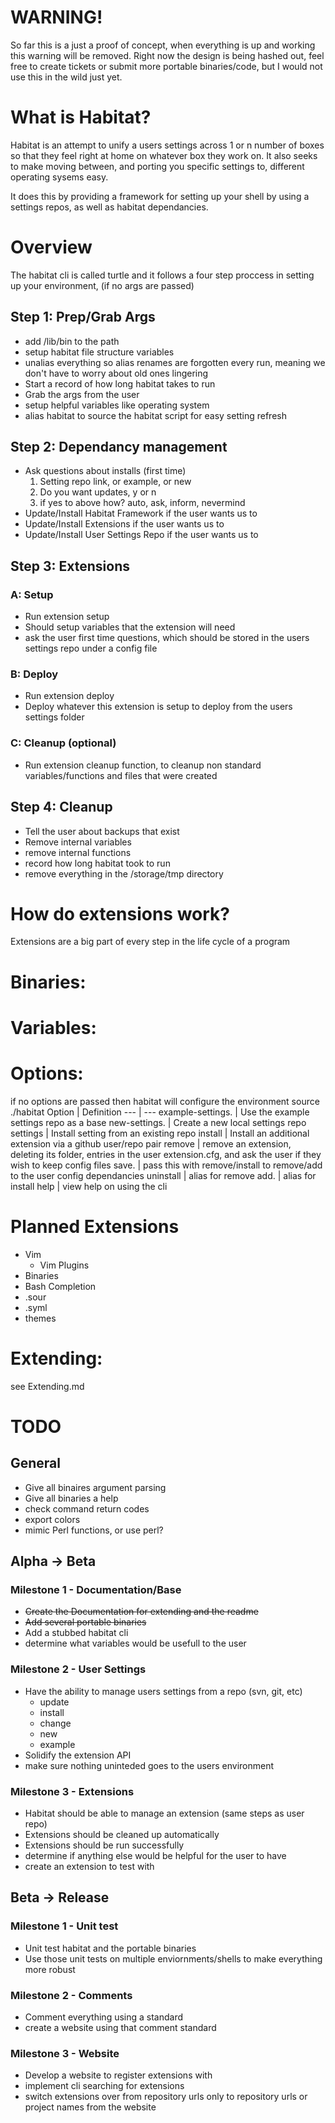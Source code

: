 # WARNING!
So far this is a just a proof of concept, when everything is up and working this warning will be removed. Right now the design is being hashed out, feel free to create tickets or submit more portable binaries/code, but I would not use this in the wild just yet.

# What is Habitat?
Habitat is an attempt to unify a users settings across 1 or n number of boxes so that they feel right at home on whatever box they work on. It also seeks to make moving between, and porting you specific settings to, different operating sysems easy.

It does this by providing a framework for setting up your shell by using a settings repos, as well as habitat dependancies.

# Overview
The habitat cli is called turtle and it follows a four step proccess in setting up your environment, (if no args are passed)

## Step 1: Prep/Grab Args
* add /lib/bin to the path
* setup habitat file structure variables
* unalias everything so alias renames are forgotten every run, meaning we don't have to worry about old ones lingering
* Start a record of how long habitat takes to run
* Grab the args from the user
* setup helpful variables like operating system
* alias habitat to source the habitat script for easy setting refresh

## Step 2: Dependancy management
* Ask questions about installs (first time)
    1. Setting repo link, or example, or new
    2. Do you want updates, y or n
    3. if yes to above how? auto, ask, inform, nevermind
* Update/Install Habitat Framework if the user wants us to
* Update/Install Extensions if the user wants us to
* Update/Install User Settings Repo if the user wants us to


## Step 3: Extensions
### A: Setup
* Run extension setup
* Should setup variables that the extension will need
* ask the user first time questions, which should be stored in the users settings repo under a config file

### B: Deploy
* Run extension deploy
* Deploy whatever this extension is setup to deploy from the users settings folder

### C: Cleanup (optional)
* Run extension cleanup function, to cleanup non standard variables/functions and files that were created

## Step 4: Cleanup
* Tell the user about backups that exist
* Remove internal variables
* remove internal functions
* record how long habitat took to run
* remove everything in the /storage/tmp directory

# How do extensions work?
Extensions are a big part of every step in the life cycle of a program

# Binaries:

# Variables:

# Options:
if no options are passed then habitat will configure the environment
source ./habitat <options>
Option                          | Definition
---  | ---
example-settings.     | Use the example settings repo as a base
new-settings.             | Create a new local settings repo
settings                       | Install setting from an existing repo
install                          | Install an additional extension via a github user/repo pair
remove                       |  remove an extension, deleting its folder, entries in the user extension.cfg, and ask the user if they wish to keep config files
save.                           | pass this with remove/install to remove/add to the user config dependancies
uninstall                     | alias for remove
add.                             | alias for install
help                             | view help on using the cli

# Planned Extensions
* Vim
    * Vim Plugins
* Binaries
* Bash Completion
* .sour
* .syml
* themes

# Extending:
see Extending.md

# TODO
## General
* Give all binaires argument parsing
* Give all binaries a help
* check command return codes
* export colors
* mimic Perl functions, or use perl?

## Alpha -> Beta
### Milestone 1 - Documentation/Base
* ~~Create the Documentation for extending and the readme~~
* ~~Add several portable binaries~~
* Add a stubbed habitat cli
* determine what variables would be usefull to the user

### Milestone 2 - User Settings
* Have the ability to manage users settings from a repo (svn, git, etc)
    * update
    * install
    * change
    * new
    * example
* Solidify the extension API
* make sure nothing uninteded goes to the users environment

### Milestone 3 - Extensions
* Habitat should be able to manage an extension (same steps as user repo)
* Extensions should be cleaned up automatically
* Extensions should be run successfully
* determine if anything else would be helpful for the user to have
* create an extension to test with


## Beta -> Release
### Milestone 1 - Unit test
* Unit test habitat and the portable binaries
* Use those unit tests on multiple enviornments/shells to make everything more robust

### Milestone 2 - Comments
* Comment everything using a standard
* create a website using that comment standard

### Milestone 3 - Website
* Develop a website to register extensions with
* implement cli searching for extensions
* switch extensions over from repository urls only to repository urls or project names from the website

